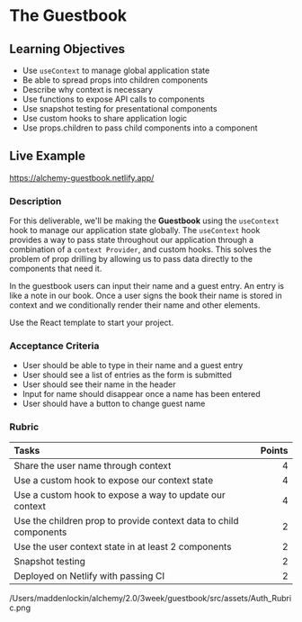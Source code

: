 # The Guestbook

## Learning Objectives

- Use `useContext` to manage global application state
- Be able to spread props into children components
- Describe why context is necessary
- Use functions to expose API calls to components
- Use snapshot testing for presentational components
- Use custom hooks to share application logic
- Use props.children to pass child components into a component

## Live Example

https://alchemy-guestbook.netlify.app/

### Description

For this deliverable, we'll be making the **Guestbook** using the `useContext` hook to manage our application state globally. The `useContext` hook provides a way to pass state throughout our application through a combination of a `context Provider`, and custom hooks. This solves the problem of prop drilling by allowing us to pass data directly to the components that need it.

In the guestbook users can input their name and a guest entry. An entry is like a note in our book. Once a user signs the book their name is stored in context and we conditionally render their name and other elements.

Use the React template to start your project.

### Acceptance Criteria

- User should be able to type in their name and a guest entry
- User should see a list of entries as the form is submitted
- User should see their name in the header
- Input for name should disappear once a name has been entered
- User should have a button to change guest name

### Rubric

| Tasks                                                             | Points |
| :---------------------------------------------------------------- | -----: |
| Share the user name through context                               |      4 |
| Use a custom hook to expose our context state                     |      4 |
| Use a custom hook to expose a way to update our context           |      4 |
| Use the children prop to provide context data to child components |      2 |
| Use the user context state in at least 2 components               |      2 |
| Snapshot testing                                                  |      2 | 
| Deployed on Netlify with passing CI                               |      2 |

/Users/maddenlockin/alchemy/2.0/3week/guestbook/src/assets/Auth_Rubric.png
